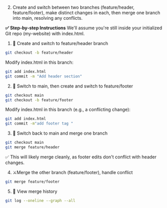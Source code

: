 2. Create and switch between two branches (feature/header, feature/footer), make distinct changes in each, then merge one branch into main, resolving any conflicts.

**✅ Step-by-step Instructions**
We'll assume you're still inside your initialized Git repo (my-website) with index.html.

1. 🔀 Create and switch to feature/header branch

```bash
git checkout -b feature/header
```

Modify index.html in this branch:

```bash
git add index.html
git commit -m "Add header section"
```

2. 🔁 Switch to main, then create and switch to feature/footer

```bash
git checkout main
git checkout -b feature/footer
```

Modify index.html in this branch (e.g., a conflicting change):

```bash
git add index.html
git commit -m"add footer tag "
```

3. 🔁 Switch back to main and merge one branch

```bash
git checkout main
git merge feature/header
```

✅ This will likely merge cleanly, as footer edits don't conflict with header changes.

4. ⚔️Merge the other branch (feature/footer), handle conflict

```bash
git merge feature/footer
```

5. 🧾 View merge history

```bash
git log --oneline --graph --all
```
